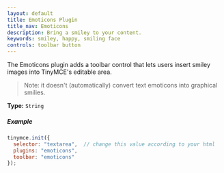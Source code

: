 ```yaml
---
layout: default
title: Emoticons Plugin
title_nav: Emoticons
description: Bring a smiley to your content.
keywords: smiley, happy, smiling face
controls: toolbar button
---
```


The Emoticons plugin adds a toolbar control that lets users insert smiley images into TinyMCE's editable area.

> Note: it doesn't (automatically) convert text emoticons into graphical smilies.

**Type:** `String`

##### Example

```js
tinymce.init({
  selector: "textarea",  // change this value according to your html
  plugins: "emoticons",
  toolbar: "emoticons"
});
```
